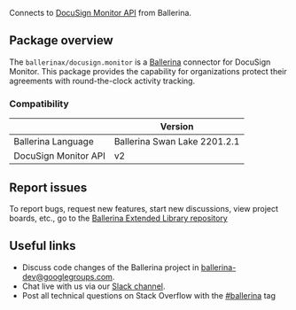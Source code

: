 Connects to [DocuSign Monitor API](https://developers.docusign.com/docs/monitor-api/monitor101/) from Ballerina.

## Package overview
The `ballerinax/docusign.monitor` is a [Ballerina](https://ballerina.io/) connector for DocuSign Monitor. This package provides the capability for organizations protect their agreements with round-the-clock activity tracking.

### Compatibility
|                       | Version                       |
|-----------------------|-------------------------------|
| Ballerina Language    | Ballerina Swan Lake 2201.2.1    | 
| DocuSign Monitor API  | v2                            |

## Report issues
To report bugs, request new features, start new discussions, view project boards, etc., go to the [Ballerina Extended Library repository](https://github.com/ballerina-platform/ballerina-extended-library)

## Useful links
- Discuss code changes of the Ballerina project in [ballerina-dev@googlegroups.com](mailto:ballerina-dev@googlegroups.com).
- Chat live with us via our [Slack channel](https://ballerina.io/community/slack/).
- Post all technical questions on Stack Overflow with the [#ballerina](https://stackoverflow.com/questions/tagged/ballerina) tag
